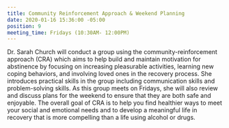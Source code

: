 ```yaml
---
title: Community Reinforcement Approach & Weekend Planning
date: 2020-01-16 15:36:00 -05:00
position: 9
meeting_time: Fridays (10:30AM- 12:00PM)
---
```


Dr. Sarah Church will conduct a group using the community-reinforcement approach (CRA) which aims to help build and maintain motivation for abstinence by focusing on increasing pleasurable activities, learning new coping behaviors, and involving loved ones in the recovery process. She introduces practical skills in the group including communication skills and problem-solving skills. As this group meets on Fridays, she will also review and discuss plans for the weekend to ensure that they are both safe and enjoyable. The overall goal of CRA is to help you find healthier ways to meet your social and emotional needs and to develop a meaningful life in recovery that is more compelling than a life using alcohol or drugs.